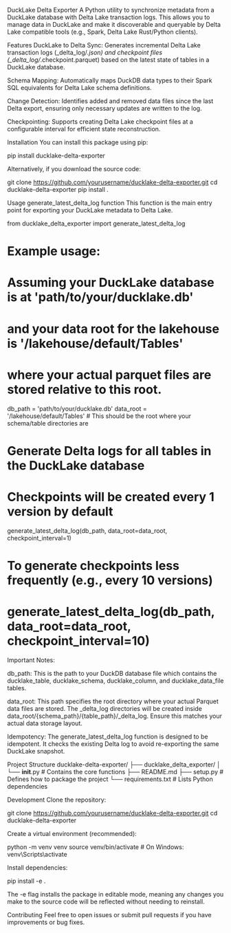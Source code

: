 DuckLake Delta Exporter
A Python utility to synchronize metadata from a DuckLake database with Delta Lake transaction logs. This allows you to manage data in DuckLake and make it discoverable and queryable by Delta Lake compatible tools (e.g., Spark, Delta Lake Rust/Python clients).

Features
DuckLake to Delta Sync: Generates incremental Delta Lake transaction logs (_delta_log/*.json) and checkpoint files (_delta_log/*.checkpoint.parquet) based on the latest state of tables in a DuckLake database.

Schema Mapping: Automatically maps DuckDB data types to their Spark SQL equivalents for Delta Lake schema definitions.

Change Detection: Identifies added and removed data files since the last Delta export, ensuring only necessary updates are written to the log.

Checkpointing: Supports creating Delta Lake checkpoint files at a configurable interval for efficient state reconstruction.

Installation
You can install this package using pip:

pip install ducklake-delta-exporter

Alternatively, if you download the source code:

git clone https://github.com/yourusername/ducklake-delta-exporter.git
cd ducklake-delta-exporter
pip install .

Usage
generate_latest_delta_log function
This function is the main entry point for exporting your DuckLake metadata to Delta Lake.

from ducklake_delta_exporter import generate_latest_delta_log

# Example usage:
# Assuming your DuckLake database is at 'path/to/your/ducklake.db'
# and your data root for the lakehouse is '/lakehouse/default/Tables'
# where your actual parquet files are stored relative to this root.

db_path = 'path/to/your/ducklake.db'
data_root = '/lakehouse/default/Tables' # This should be the root where your schema/table directories are

# Generate Delta logs for all tables in the DuckLake database
# Checkpoints will be created every 1 version by default
generate_latest_delta_log(db_path, data_root=data_root, checkpoint_interval=1)

# To generate checkpoints less frequently (e.g., every 10 versions)
# generate_latest_delta_log(db_path, data_root=data_root, checkpoint_interval=10)

Important Notes:

db_path: This is the path to your DuckDB database file which contains the ducklake_table, ducklake_schema, ducklake_column, and ducklake_data_file tables.

data_root: This path specifies the root directory where your actual Parquet data files are stored. The _delta_log directories will be created inside data_root/{schema_path}/{table_path}/_delta_log. Ensure this matches your actual data storage layout.

Idempotency: The generate_latest_delta_log function is designed to be idempotent. It checks the existing Delta log to avoid re-exporting the same DuckLake snapshot.

Project Structure
ducklake-delta-exporter/
├── ducklake_delta_exporter/
│   └── __init__.py         # Contains the core functions
├── README.md
├── setup.py                # Defines how to package the project
└── requirements.txt        # Lists Python dependencies

Development
Clone the repository:

git clone https://github.com/yourusername/ducklake-delta-exporter.git
cd ducklake-delta-exporter

Create a virtual environment (recommended):

python -m venv venv
source venv/bin/activate  # On Windows: venv\Scripts\activate

Install dependencies:

pip install -e .

The -e flag installs the package in editable mode, meaning any changes you make to the source code will be reflected without needing to reinstall.

Contributing
Feel free to open issues or submit pull requests if you have improvements or bug fixes.